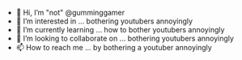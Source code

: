 - 👋 Hi, I’m "not" @gumminggamer
- 👀 I’m interested in ... bothering youtubers annoyingly
- 🌱 I’m currently learning ... how to bother youtubers annoyingly
- 💞️ I’m looking to collaborate on ... bothering youtubers annoyingly
- 📫 How to reach me ... by bothering a youtuber annoyingly

<!---
gumminggamer/gumminggamer is a ✨ special ✨ repository because its `README.md` (this file) appears on your GitHub profile.
You can click the Preview link to take a look at your changes.
--->
